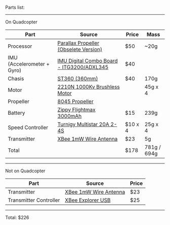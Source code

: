 Parts list:

---
On Quadcopter

| Part | Source | Price | Mass |
| ------------- | ------------- | ------------- | ------------- |
| Processor | [Parallax Propeller (Obselete Version)](http://www.parallax.com/microcontrollers/propeller) | $50 | ~20g |
| IMU (Accelerometer + Gyro) | [IMU Digital Combo Board - ITG3200/ADXL345](https://www.sparkfun.com/products/10121) | $40 |  |
| Chasis | [ST360 (360mm)](http://www.hobbyking.com/hobbyking/store/__28592__st360_quadcopter_frame_w_motors_and_propellers_360mm.html) | $40 | 170g |
| Motor | [2210N 1000Kv Brushless Motor](http://www.hobbyking.com/hobbyking/store/__8621__2210n_1000kv_brushless_motor.html) | | 45g x 4 |
| Propeller | [8045 Propeller](http://www.hobbyking.com/hobbyking/store/__22440__slow_fly_electric_prop_8045_sf_4_pc_green_.html) | |  |
| Battery | [Zippy Flightmax 3000mAh](http://www.hobbyking.com/hobbyking/store/__8851__ZIPPY_Flightmax_3000mAh_3S1P_20C.html) | $15 | 239g |
| Speed Controller | [Turnigy Multistar 20A 2-4S](http://www.hobbyking.com/hobbyking/store/__25364__Turnigy_Multistar_20_Amp_Multi_rotor_Brushless_ESC_2_4S.html) | $10 x 4 | 25g x 4 |
| Transmitter | [XBee 1mW Wire Antenna](https://www.sparkfun.com/products/8665) | $23 | 5g |
| Total | | $178 | 781g / 694g |

---
Not on Quadcopter

| Part | Source | Price |
| ------------- | ------------- | ------------- |
| Transmitter | [XBee 1mW Wire Antenna](https://www.sparkfun.com/products/8665) | $23 |
| Transmitter Controller | [XBee Explorer USB](https://www.sparkfun.com/products/8687) | $25 |

---

Total: $226

